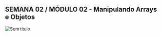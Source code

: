## SEMANA 02 / MÓDULO 02 - Manipulando Arrays e Objetos ##


![Sem título](https://github.com/jaquelinemarina/FuturoDEV_M2S02/assets/153782247/568f42a5-e0bc-4cc4-8afc-41061b3d52b8)
